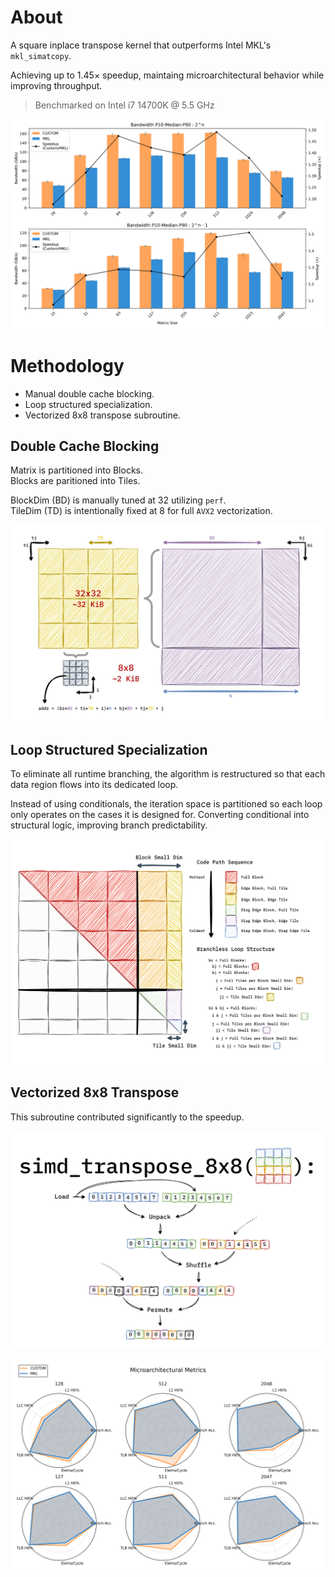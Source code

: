 # About
A square inplace transpose kernel that outperforms Intel MKL's `mkl_simatcopy`.

Achieving up to 1.45× speedup, maintaing microarchitectural behavior while improving throughput.

> Benchmarked on Intel i7 14700K @ 5.5 GHz

![bar-chart](./images/bandwidth_bar_chart.png)

# Methodology
- Manual double cache blocking.  
- Loop structured specialization.  
- Vectorized 8x8 transpose subroutine.

## Double Cache Blocking
Matrix is partitioned into Blocks.  
Blocks are paritioned into Tiles.

BlockDim (BD) is manually tuned at 32 utilizing `perf`.  
TileDim (TD) is intentionally fixed at 8 for full `AVX2` vectorization.

![cache-blocking](./images/blocking.png)

## Loop Structured Specialization
To eliminate all runtime branching, the algorithm is restructured so that each data region flows into its dedicated loop.

Instead of using conditionals, the iteration space is partitioned so each loop only operates on the cases it is designed for. Converting conditional into structural logic, improving branch predictability.

![specialization](./images/specialization.png)

## Vectorized 8x8 Transpose

This subroutine contributed significantly to the speedup. 

![8x8-transpose](./images/8x8_transpose.png)

![radar-chart](./images/perf_radar_chart.png)